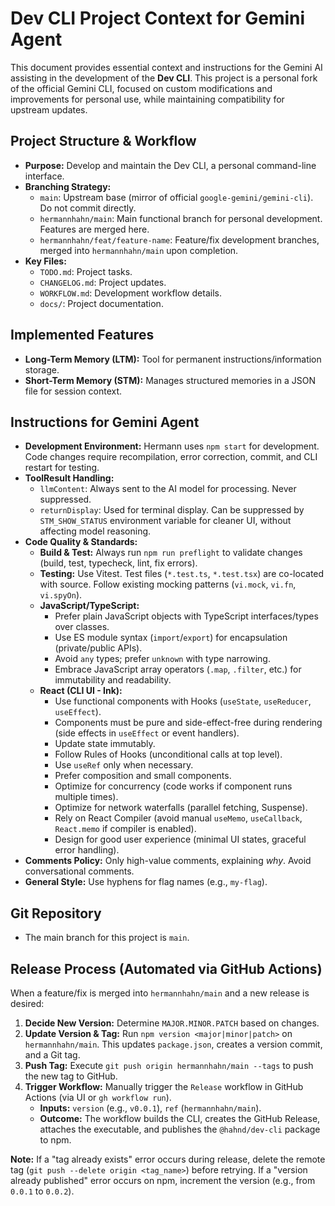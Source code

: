 # Dev CLI Project Context for Gemini Agent

This document provides essential context and instructions for the Gemini AI assisting in the development of the **Dev CLI**. This project is a personal fork of the official Gemini CLI, focused on custom modifications and improvements for personal use, while maintaining compatibility for upstream updates.

## Project Structure & Workflow

- **Purpose:** Develop and maintain the Dev CLI, a personal command-line interface.
- **Branching Strategy:**
    - `main`: Upstream base (mirror of official `google-gemini/gemini-cli`). Do not commit directly.
    - `hermannhahn/main`: Main functional branch for personal development. Features are merged here.
    - `hermannhahn/feat/feature-name`: Feature/fix development branches, merged into `hermannhahn/main` upon completion.
- **Key Files:**
    - `TODO.md`: Project tasks.
    - `CHANGELOG.md`: Project updates.
    - `WORKFLOW.md`: Development workflow details.
    - `docs/`: Project documentation.

## Implemented Features

- **Long-Term Memory (LTM):** Tool for permanent instructions/information storage.
- **Short-Term Memory (STM):** Manages structured memories in a JSON file for session context.

## Instructions for Gemini Agent

- **Development Environment:** Hermann uses `npm start` for development. Code changes require recompilation, error correction, commit, and CLI restart for testing.
- **ToolResult Handling:**
    - `llmContent`: Always sent to the AI model for processing. Never suppressed.
    - `returnDisplay`: Used for terminal display. Can be suppressed by `STM_SHOW_STATUS` environment variable for cleaner UI, without affecting model reasoning.
- **Code Quality & Standards:**
    - **Build & Test:** Always run `npm run preflight` to validate changes (build, test, typecheck, lint, fix errors).
    - **Testing:** Use Vitest. Test files (`*.test.ts`, `*.test.tsx`) are co-located with source. Follow existing mocking patterns (`vi.mock`, `vi.fn`, `vi.spyOn`).
    - **JavaScript/TypeScript:**
        - Prefer plain JavaScript objects with TypeScript interfaces/types over classes.
        - Use ES module syntax (`import`/`export`) for encapsulation (private/public APIs).
        - Avoid `any` types; prefer `unknown` with type narrowing.
        - Embrace JavaScript array operators (`.map`, `.filter`, etc.) for immutability and readability.
    - **React (CLI UI - Ink):**
        - Use functional components with Hooks (`useState`, `useReducer`, `useEffect`).
        - Components must be pure and side-effect-free during rendering (side effects in `useEffect` or event handlers).
        - Update state immutably.
        - Follow Rules of Hooks (unconditional calls at top level).
        - Use `useRef` only when necessary.
        - Prefer composition and small components.
        - Optimize for concurrency (code works if component runs multiple times).
        - Optimize for network waterfalls (parallel fetching, Suspense).
        - Rely on React Compiler (avoid manual `useMemo`, `useCallback`, `React.memo` if compiler is enabled).
        - Design for good user experience (minimal UI states, graceful error handling).
- **Comments Policy:** Only high-value comments, explaining *why*. Avoid conversational comments.
- **General Style:** Use hyphens for flag names (e.g., `my-flag`).

## Git Repository

- The main branch for this project is `main`.

## Release Process (Automated via GitHub Actions)

When a feature/fix is merged into `hermannhahn/main` and a new release is desired:
1. **Decide New Version:** Determine `MAJOR.MINOR.PATCH` based on changes.
2. **Update Version & Tag:** Run `npm version <major|minor|patch>` on `hermannhahn/main`. This updates `package.json`, creates a version commit, and a Git tag.
3. **Push Tag:** Execute `git push origin hermannhahn/main --tags` to push the new tag to GitHub.
4. **Trigger Workflow:** Manually trigger the `Release` workflow in GitHub Actions (via UI or `gh workflow run`).
    - **Inputs:** `version` (e.g., `v0.0.1`), `ref` (`hermannhahn/main`).
    - **Outcome:** The workflow builds the CLI, creates the GitHub Release, attaches the executable, and publishes the `@hahnd/dev-cli` package to npm.

**Note:** If a "tag already exists" error occurs during release, delete the remote tag (`git push --delete origin <tag_name>`) before retrying. If a "version already published" error occurs on npm, increment the version (e.g., from `0.0.1` to `0.0.2`).